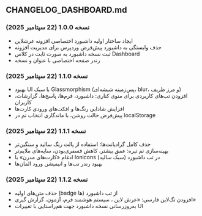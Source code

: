 ## CHANGELOG_DASHBOARD.md

### نسخه 1.0.0 (22 سپتامبر 2025)
- ایجاد ساختار اولیه داشبورد اختصاصی افزونه عرشلاین
- حذف وابستگی به داشبورد پیش‌فرض وردپرس برای مدیریت افزونه
- ثبت نسخه داشبورد به صورت ثابت در کلاس Dashboard
- رندر صفحه اختصاصی با عنوان و نسخه

### نسخه 1.1.0 (22 سپتامبر 2025)
- بهبود UI با سبک Glassmorphism (پس‌زمینه شیشه‌ای، blur، و مرز ظریف)
- افزودن تب‌های کاربردی برای منوی کناری: داشبورد، فرم‌ها، پاسخ‌ها، گزارشات، کاربران
- افزایش شادابی رنگ‌ها و افکت‌های ورودی کارت‌ها
- پیش‌فرض حالت روشن، با ماندگاری انتخاب تم در localStorage

### نسخه 1.1.1 (22 سپتامبر 2025)
- حذف کامل گرادیانت‌ها؛ استفاده از پالت رنگ سالید و سنگین‌تر
- بهینه‌سازی تم تیره: عمق بیشتر، کاهش فسفری‌بودن، سایه‌های ملایم‌تر
- ادغام «کارت‌های مدرن» با Ionicons در تب داشبورد (سبک سالید)
- بهبود رندر تب‌ها و انیمیشن ورود المان‌ها

### نسخه 1.1.2 (22 سپتامبر 2025)
- حذف متن‌های اولیه (badge ها) از تب داشبورد
- افزودن تگ‌لاین فارسی: «عرش لاین ، سیستم هوشمند فرم، آزمون، گزارش گیری»
- به‌روزرسانی نسخه داشبورد جهت هم‌راستایی با تغییرات UI